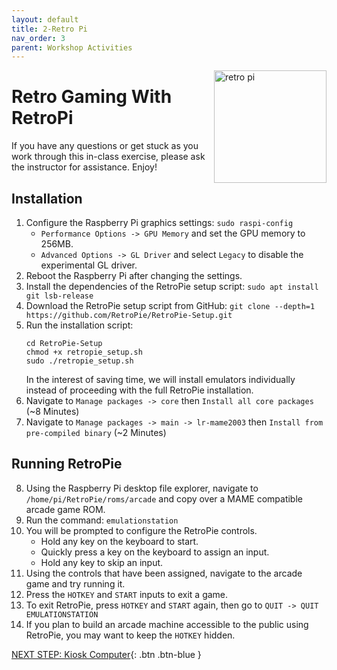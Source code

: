 ```yaml
---
layout: default
title: 2-Retro Pi
nav_order: 3
parent: Workshop Activities
---
```


<img src="images/act-2/logo-2.png" alt="retro pi" style="float:right;width:180px;">

# Retro Gaming With RetroPi
If you have any questions or get stuck as you work through this in-class exercise, please ask the instructor for assistance. Enjoy!

## Installation
1.  Configure the Raspberry Pi graphics settings: `sudo raspi-config`
    -   `Performance Options -> GPU Memory` and set the GPU memory to 256MB.
    -   `Advanced Options -> GL Driver` and select `Legacy` to disable the experimental GL driver.
2.  Reboot the Raspberry Pi after changing the settings.
3.  Install the dependencies of the RetroPie setup script: `sudo apt install git lsb-release`
4.  Download the RetroPie setup script from GitHub: `git clone --depth=1 https://github.com/RetroPie/RetroPie-Setup.git`
5.  Run the installation script:
    ```
    cd RetroPie-Setup
    chmod +x retropie_setup.sh
    sudo ./retropie_setup.sh
    ```
    In the interest of saving time, we will install emulators individually instead of proceeding with the full RetroPie installation.
6.  Navigate to `Manage packages -> core`  then `Install all core packages` (~8 Minutes)
7.  Navigate to `Manage packages -> main -> lr-mame2003` then `Install from pre-compiled binary` (~2 Minutes)

## Running RetroPie
8.  Using the Raspberry Pi desktop file explorer, navigate to `/home/pi/RetroPie/roms/arcade` and copy over a MAME compatible arcade game ROM.
9.  Run the command: `emulationstation`
10.  You will be prompted to configure the RetroPie controls.
     -   Hold any key on the keyboard to start.
     -   Quickly press a key on the keyboard to assign an input.
     -   Hold any key to skip an input. 
11.  Using the controls that have been assigned, navigate to the arcade game and try running it.
12.  Press the `HOTKEY` and `START` inputs to exit a game.
13.  To exit RetroPie, press `HOTKEY` and `START` again, then go to `QUIT -> QUIT EMULATIONSTATION`
14.  If you plan to build an arcade machine accessible to the public using RetroPie, you may want to keep the `HOTKEY` hidden.

<!--
# Start of Old Content

## Installing Necessary Software
1.  Install a copy of RetroPi at [this site](https://retropie.org.uk/download/){:target="_blank"} for the appropriate hardware.
2.  After getting the image, run etcher and load the image onto the microSD card.
3.  This may take a while, so as it loads, go to [this site](https://www.downloadroms.io/){:target="_blank"} to find some ROMs you’d like to play!
4.  Once finished, insert the microSD into the RaspberryPi and turn it on
5.  You will now configure the game controller, for this lab, we will use the keyboard.
6.  **TO SKIP OTHER STEPS** hold down any already bound key. Continue doing this for keys not listed.
7.  Ensure that the d-pad up, down, left, right keys are set (suggest WASD for these)
8.  Ensure that the A,B,X, and Y buttons are bound (numpad up, right, left, and down are recommended)
9.  The **A** button will be your primary selection method as opposed to a keyboard and mouse.
0.  Ensure start and select are bound (z and x recommended)
1.  At this point, you will skip a lot of buttons until the botbutton is reached at the bottom of the menu.
2.  Ensure that the **HOTBUTTON** is set (suggest **ENTER**)

## Downloading and Running New Game Software
3.  After downloading a couple of ROMs, we need to setup a USB stick to hold these ROMs.
4.  With a blank USB stick, format it to a FAT32 or NTFS format
5.  Create a file in the USB stick, and name it **retropie**
6.  Ensure that the Pi is turned off at this point before continuing
7.  Plug the USB into the pi, and wait for the pi to stop blinking (about a minute)
8.  Let the Pi completely boot to the retropie main menu.
9.  Reboot the Pi by hitting the F4 key and typing into the terminal `sudo reboot`
0.  Then shutdown the pi and unplug the usb
1.  Load the ROMs into the **retropie/roms** folder
2.  Now you can plug it back in and play.

## Accessories
3.  If you would like to do this at home, a USB game control will work well for most games.
4.  A keyboard and mouse are good things to have installed at all times. If something goes wrong you can quit to a terminal menu with the **ctrl+f1** key combo.

## Important Information
5.  Changing games: hold down the hotkey, select, and start to exit to the main menu.
-->

[NEXT STEP: Kiosk Computer](act-3.html){: .btn .btn-blue }
